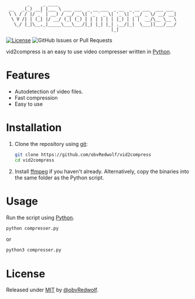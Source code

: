 ```
        _     _ ____                                             
 __   _(_) __| |___ \ ___ ___  _ __ ___  _ __  _ __ ___  ___ ___ 
 \ \ / / |/ _` | __) / __/ _ \| '_ ` _ \| '_ \| '__/ _ \/ __/ __|
  \ V /| | (_| |/ __/ (_| (_) | | | | | | |_) | | |  __/\__ \__ \
   \_/ |_|\__,_|_____\___\___/|_| |_| |_| .__/|_|  \___||___/___/
                                        |_|                      
```
[![License](https://img.shields.io/badge/License-MIT-blue)](#license)
![GitHub Issues or Pull Requests](https://img.shields.io/github/issues/obvRedwolf/vid2compress)

vid2compress is an easy to use video compresser written in [Python](https://www.python.org/).

# Features

* Autodetection of video files.
* Fast compression
* Easy to use

# Installation

1. Clone the repository using [git](https://git-scm.com/):
    ```bash
    git clone https://github.com/obvRedwolf/vid2compress
    cd vid2compress
    ```

2. Install [ffmpeg](https://www.ffmpeg.org/download.html) if you haven't already. Alternatively, copy the binaries into the same folder as the Python script.

# Usage

Run the script using [Python](https://www.python.org/).
```bash
python compresser.py
```
or
```bash
python3 compresser.py
```

# License

Released under [MIT](/LICENSE) by [@obvRedwolf](https://github.com/obvRedwolf).
